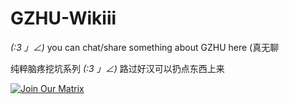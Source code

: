 # GZHU-Wikiii
_(:3 」∠)_ you can chat/share something about GZHU here (真无聊

纯粹脑疼挖坑系列
_(:3 」∠)_ 路过好汉可以扔点东西上来

[![Join Our Matrix](https://matrix.org/blog/wp-content/uploads/2015/01/logo1.png)](https://riot.im/app/#/room/#gzhu-dalao:matrix.org)
